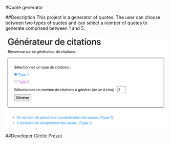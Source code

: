 #Quote generator

##Description
This project is a generator of quotes. 
The user can choose between two types of quotes and can select a number of quotes to generate comprised between 1 and 5.


![Screenshot of the quote generator](doc/capture_generateur.png)

##Developer
Cécile Prézut
